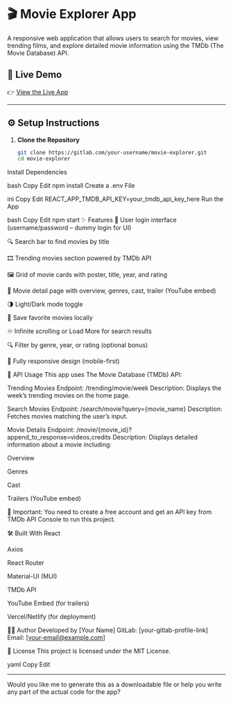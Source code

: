 # 🎬 Movie Explorer App

A responsive web application that allows users to search for movies, view trending films, and explore detailed movie information using the TMDb (The Movie Database) API.

## 🚀 Live Demo

👉 [View the Live App](https://your-live-demo-link.com)  

---

## ⚙️ Setup Instructions

1. **Clone the Repository**
   ```bash
   git clone https://gitlab.com/your-username/movie-explorer.git
   cd movie-explorer

Install Dependencies

bash
Copy
Edit
npm install
Create a .env File

ini
Copy
Edit
REACT_APP_TMDB_API_KEY=your_tmdb_api_key_here
Run the App

bash
Copy
Edit
npm start
✨ Features
🔐 User login interface (username/password – dummy login for UI)

🔍 Search bar to find movies by title

🎞️ Trending movies section powered by TMDb API

🖼️ Grid of movie cards with poster, title, year, and rating

📄 Movie detail page with overview, genres, cast, trailer (YouTube embed)

🌗 Light/Dark mode toggle

💾 Save favorite movies locally

♾️ Infinite scrolling or Load More for search results

🔍 Filter by genre, year, or rating (optional bonus)

📱 Fully responsive design (mobile-first)

📡 API Usage
This app uses The Movie Database (TMDb) API:

Trending Movies
Endpoint: /trending/movie/week
Description: Displays the week’s trending movies on the home page.

Search Movies
Endpoint: /search/movie?query={movie_name}
Description: Fetches movies matching the user’s input.

Movie Details
Endpoint: /movie/{movie_id}?append_to_response=videos,credits
Description: Displays detailed information about a movie including:

Overview

Genres

Cast

Trailers (YouTube embed)

📌 Important:
You need to create a free account and get an API key from TMDb API Console to run this project.

🛠️ Built With
React

Axios

React Router

Material-UI (MUI)

TMDb API

YouTube Embed (for trailers)

Vercel/Netlify (for deployment)


👩‍💻 Author
Developed by [Your Name]
GitLab: [your-gitlab-profile-link]
Email: [your-email@example.com]

📜 License
This project is licensed under the MIT License.

yaml
Copy
Edit

---

Would you like me to generate this as a downloadable file or help you write any part of the actual code for the app?







